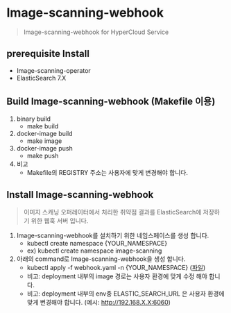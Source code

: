 # Image-scanning-webhook

> Image-scanning-webhook for HyperCloud Service

## prerequisite Install
- Image-scanning-operator
- ElasticSearch 7.X


## Build Image-scanning-webhook (Makefile 이용)
1. binary build
    - make build
2. docker-image build
    - make image
3. docker-image push
    - make push
4. 비고
    - Makefile의 REGISTRY 주소는 사용자에 맞게 변경해야 합니다.

## Install Image-scanning-webhook
> 이미지 스캐닝 오퍼레이터에서 처리한 취약점 결과를 ElasticSearch에 저장하기 위한 웹훅 서버 입니다.
1. Image-scanning-webhook를 설치하기 위한 네임스페이스를 생성 합니다.
    - kubectl create namespace {YOUR_NAMESPACE}
    - ex) kubectl create namespace image-scanning
2. 아래의 command로 Image-scanning-webhook을 생성 합니다.
    - kubectl apply -f webhook.yaml -n {YOUR_NAMESPACE} ([파일](./deploy/webhook.yaml))
    - 비고: deployment 내부의 image 경로는 사용자 환경에 맞게 수정 해야 합니다.
    - 비고: deployment 내부의 env중 ELASTIC_SEARCH_URL 은 사용자 환경에 맞게 변경해야 합니다. (예시: http://192.168.X.X:6060)